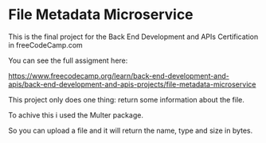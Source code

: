 # File Metadata Microservice

This is the final project for the Back End Development and APIs Certification in freeCodeCamp.com

You can see the full assigment here:

https://www.freecodecamp.org/learn/back-end-development-and-apis/back-end-development-and-apis-projects/file-metadata-microservice


This project only does one thing: return some information about the file.

To achive this i used the Multer package.

So you can upload a file and it will return the name, type and size in bytes.